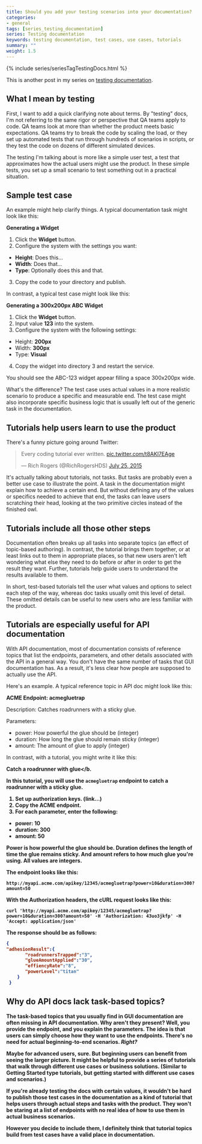 ```yaml
---
title: Should you add your testing scenarios into your documentation?
categories:
- general
tags: [series_testing_documentation]
series: Testing documentation
keywords: testing documentation, test cases, use cases, tutorials
summary: ""
weight: 1.5
---
```

{% include series/seriesTagTestingDocs.html %}

This is another post in my series on [testing documentation](http://idratherbewriting.com/2015/07/07/testing-your-instructions/). 

## What I mean by testing 
First, I want to add a quick clarifying note about terms. By "testing" docs, I'm not referring to the same rigor or perspective that QA teams apply to code. QA teams look at more than whether the product meets basic expectations. QA teams try to break the code by scaling the load, or they set up automated tests that run through hundreds of scenarios in scripts, or they test the code on dozens of different simulated devices.

The testing I'm talking about is more like a simple user test, a test that approximates how the actual users might use the product. In these simple tests, you set up a small scenario to test something out in a practical situation.

## Sample test case 
An example might help clarify things. A typical documentation task might look like this:

<b>Generating a Widget</b>

1. Click the **Widget** button.
2. Configure the system with the settings you want:
 * **Height**: Does this...
 * **Width**: Does that...
 * **Type**: Optionally does this and that.
3. Copy the code to your directory and publish.

In contrast, a typical test case might look like this:

<b>Generating a 300x200px ABC Widget</b>

1. Click the **Widget** button.
2. Input value **123** into the system.
3. Configure the system with the following settings:
 * Height: **200px**
 * Width: **300px**
 * Type: **Visual**
4. Copy the widget into directory 3 and restart the service.

You should see the ABC-123 widget appear filling a space 300x200px wide.

What's the difference? The test case uses actual values in a more realistic scenario to produce a specific and measurable end. The test case might also incorporate specific business logic that is usually left out of the generic task in the documentation.

## Tutorials help users learn to use the product

There's a funny picture going around Twitter:

<blockquote class="twitter-tweet" lang="en"><p lang="en" dir="ltr">Every coding tutorial ever written. <a href="http://t.co/t8AKl7EAge">pic.twitter.com/t8AKl7EAge</a></p>&mdash; Rich Rogers (@RichRogersHDS) <a href="https://twitter.com/RichRogersHDS/status/624982014257553409">July 25, 2015</a></blockquote>
<script async src="//platform.twitter.com/widgets.js" charset="utf-8"></script>

It's actually talking about tutorials, not tasks. But tasks are probably even a better use case to illustrate the point. A task in the documentation might explain how to achieve a certain end. But without defining any of the values or specifics needed to achieve that end, the tasks can leave users scratching their head, looking at the two primitive circles instead of the finished owl.

## Tutorials include all those other steps

Documentation often breaks up all tasks into separate topics (an effect of topic-based authoring). In contrast, the tutorial brings them together, or at least links out to them in appropriate places, so that new users aren't left wondering what else they need to do before or after in order to get the result they want. Further, tutorials help guide users to understand the results available to them.

In short, test-based tutorials tell the user what values and options to select each step of the way, whereas doc tasks usually omit this level of detail. These omitted details can be useful to new users who are less familiar with the product.

## Tutorials are especially useful for API documentation
With API documentation, most of documentation consists of reference topics that list the endpoints, parameters, and other details associated with the API in a general way. You don't have the same number of tasks that GUI documentation has. As a result, it's less clear how people are supposed to actually use the API. 

Here's an example. A typical reference topic in API doc might look like this:

<b>ACME Endpoint: acmegluetrap</b>

Description: Catches roadrunners with a sticky glue. 

Parameters: 
* power: How powerful the glue should be (integer)
* duration: How long the glue should remain sticky (integer)
* amount: The amount of glue to apply (integer)

In contrast, with a tutorial, you might write it like this:

<b>Catch a roadrunner with glue</b.

In this tutorial, you will use the `acmegluetrap` endpoint to catch a roadrunner with a sticky glue. 

1. Set up authorization keys. (link...)
2. Copy the ACME endpoint. 
3. For each parameter, enter the following:
 * power: 10
 * duration: 300
 * amount: 50
 
Power is how powerful the glue should be. Duration defines the length of time the glue remains sticky. And amount refers to how much glue you're using. All values are integers.
 
The endpoint looks like this:

```
http://myapi.acme.com/apikey/12345/acmegluetrap?power=10&duration=300?amount=50
```

With the Authorization headers, the cURL request looks like this:

```
curl 'http://myapi.acme.com/apikey/12345/acmegluetrap?power=10&duration=300?amount=50' -H 'Authorization: 43uo3jkfp' -H 'Accept: application/json'
```

The response should be as follows:

```json
{
"adhesionResult":{  
       "roadrunnersTrapped":"3",
       "glueAmountApplied":"30",
       "effiencyRate":"8",
       "powerLevel":"titan"
    }
 }
```

## Why do API docs lack task-based topics?

The task-based topics that you usually find in GUI documentation are often missing in API documentation. Why aren't they present? Well, you provide the endpoint, and you explain the parameters. The idea is that users can simply choose how they want to use the endpoints. There's no need for actual beginning-to-end scenarios. *Right?*

Maybe for advanced users, sure. But beginning users can benefit from seeing the larger picture. It might be helpful to provide a series of tutorials that walk through different use cases or business solutions. (Similar to Getting Started type tutorials, but getting started with different use cases and scenarios.)

If you're already testing the docs with certain values, it wouldn't be hard to publish those test cases in the documentation as a kind of tutorial that helps users through actual steps and tasks with the product. They won't be staring at a list of endpoints with no real idea of how to use them in actual business scenarios. 

However you decide to include them, I definitely think that tutorial topics build from test cases have a valid place in documentation.





